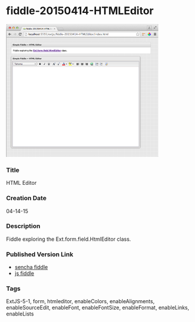 fiddle-20150414-HTMLEditor
======

![Screenshot](screenshot.png)

### Title

HTML Editor


### Creation Date

04-14-15


### Description

Fiddle exploring the Ext.form.field.HtmlEditor class.


### Published Version Link

* [sencha fiddle](https://fiddle.sencha.com/#fiddle/l8m)
* [js fiddle](http://jsfiddle.net/bradyhouse/q7a5j5hc/)

### Tags

ExtJS-5-1, form, htmleditor, enableColors, enableAlignments, enableSourceEdit, enableFont, enableFontSize, enableFormat, enableLinks, enableLists
